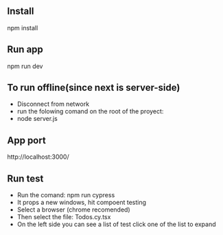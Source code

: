 ## Install
npm install
## Run app
npm run dev
## To run offline(since next is server-side)
- Disconnect from network
- run the folowing comand on the root of the proyect:
- node server.js
## App port
http://localhost:3000/


## Run test
- Run the comand: npm run cypress
- It props a new windows, hit compoent testing
- Select a browser (chrome recomended)
- Then select the file: Todos.cy.tsx
- On the left side you can see a list of test click one of the list to expand
